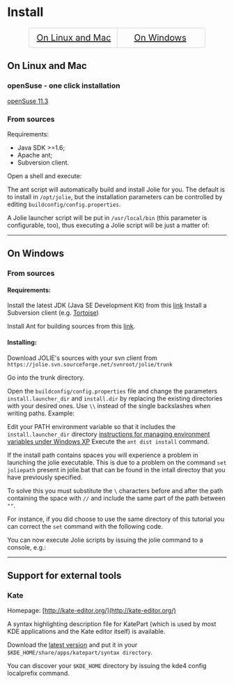 <div class="scrollable_container hyphenate nano">

# Install

<div style="margin-bottom:20px;margin-left:auto;text-align:center;margin-right:auto;width:80%;-webkit-border-radius:5px;-moz-border-radius:5px;border-radius:5px;border:1px solid lightgrey"><div style="padding: 10px 0px 10px 0px;vertical-align:middle;width:49%;display:inline-block;border-right:1px solid lightgrey;font-size:20px;"><a href="#linux">On Linux and Mac</a></div><div style="padding: 10px 0px 10px 0px;vertical-align:middle;width:49%;display:inline-block;font-size:20px;"><a href="#windows">On Windows</a></div></div>

## <a id="linux"></a>On Linux and Mac

### openSuse - one click installation

[openSuse 11.3](http://download.opensuse.org/repositories/home:/fmontesi/openSUSE_11.3/jolie.ymp)

### From sources
Requirements:

- Java SDK >=1.6;
- Apache ant;
- Subversion client. 

Open a shell and execute:

<div class="code" src="example_install_1.txt"></div>

The ant script will automatically build and install Jolie for you. The default is to install in `/opt/jolie`, but the 
installation parameters can be controlled by editing `buildconfig/config.properties`.

A Jolie launcher script will be put in `/usr/local/bin` (this parameter is configurable, too), thus executing a Jolie script will be just a matter of:

<div class="code" src="example_install_2.txt"></div>

---

## <a id="windows"></a>On Windows

### From sources

#### Requirements:

Install the latest JDK (Java SE Development Kit) from this [link](http://java.sun.com/javase/downloads/index.jsp) Install a Subversion client (e.g. [Tortoise](http://tortoisesvn.tigris.org/))

Install Ant for building sources from this [link](http://ant.apache.org/).

#### Installing:

Download JOLIE's sources with your svn client from `https://jolie.svn.sourceforge.net/svnroot/jolie/trunk`

Go into the trunk directory.

Open the `buildconfig/config.properties` file and change the parameters `install.launcher_dir` and `install.dir` 
by replacing the existing directories with your desired ones. Use `\\` instead of the single backslashes when writing paths. Example:

<div class="code" src="example_install_3.txt"></div>

Edit your PATH environment variable so that it includes the `install.launcher_dir` directory [instructions for managing environment variables under Windows XP](http://support.microsoft.com/kb/310519) 
Execute the `ant dist install` command.

If the install path contains spaces you will experience a problem in launching the jolie executable. This is due to a problem on the command `set joliepath` present in jolie.bat that can be found in the intall directoy that you have previously specified.

To solve this you must substitute the `\` characters before and after the path containing the space with `//` and include the same part of the path between `""`.

For instance, if you did choose to use the same directory of this tutorial you can correct the `set` command with the following code.

<div class="code" src="example_install_4.txt"></div>

You can now execute Jolie scripts by issuing the jolie command to a console, e.g.:

<div class="code" src="example_install_5.txt"></div>

---

## Support for external tools

### Kate
Homepage: [http://kate-editor.org/](http://kate-editor.org/)

A syntax highlighting description file for KatePart (which is used by most KDE applications and the Kate editor itself) is available.

Download the [latest version](http://jolie.svn.sourceforge.net/viewvc/jolie/trunk/support/katepart/syntax/jolie.xml) and put it in your `$KDE_HOME/share/apps/katepart/syntax directory`.

You can discover your `$KDE_HOME` directory by issuing the kde4 config localprefix command.

</div>